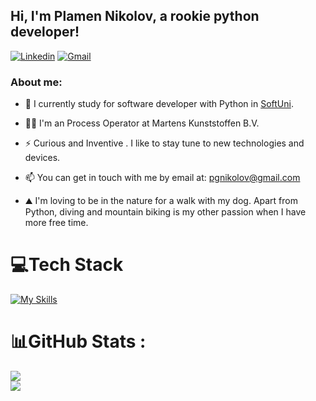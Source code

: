## Hi, I'm Plamen Nikolov, a rookie python developer!

[![Linkedin](https://img.shields.io/badge/-LinkedIn-blue?style=flat&logo=Linkedin&logoColor=white)](https://www.linkedin.com/in/pgnikolov/)
[![Gmail](https://img.shields.io/badge/-Gmail-c14438?style=flat&logo=Gmail&logoColor=white)](mailto:pgnikolov@gmail.com)

### About me:

- 🔭 I currently study for software developer with Python in [SoftUni](https://softuni.bg/curriculum).

- 👨‍🎓 I'm an Process Operator at Martens Kunststoffen B.V.
 
- ⚡ Curious and Inventive . I like to stay tune to new technologies and devices.

-  📫 You can get in touch with me by email at: pgnikolov@gmail.com

- ⛰️ I'm loving to be in the nature for a walk with my dog. Apart from Python, diving and mountain biking is my other passion when I have more free time.
  
# 💻Tech Stack
[![My Skills](https://skillicons.dev/icons?i=py,pycharm,github)](https://skillicons.dev)


# 📊GitHub Stats :
![](https://github-readme-streak-stats.herokuapp.com/?user=pgnikolov&theme=vue-dark&hide_border=false)<br/>
![](https://github-readme-stats.vercel.app/api/top-langs/?username=pgnikolov&theme=vue-dark&hide_border=false&include_all_commits=false&count_private=false&layout=compact)
          
